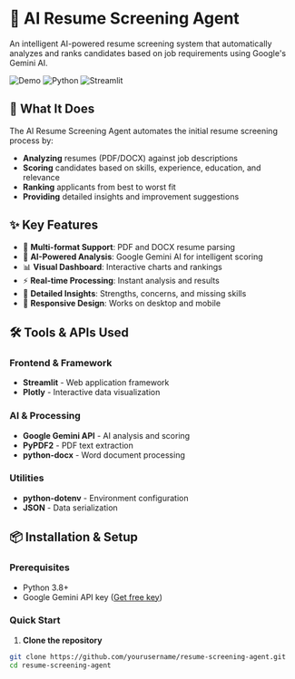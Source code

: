 # 🤖 AI Resume Screening Agent

An intelligent AI-powered resume screening system that automatically analyzes and ranks candidates based on job requirements using Google's Gemini AI.

![Demo](https://img.shields.io/badge/Status-Functional-brightgreen)
![Python](https://img.shields.io/badge/Python-3.8%2B-blue)
![Streamlit](https://img.shields.io/badge/Streamlit-1.28.0-red)

## 🎯 What It Does

The AI Resume Screening Agent automates the initial resume screening process by:
- **Analyzing** resumes (PDF/DOCX) against job descriptions
- **Scoring** candidates based on skills, experience, education, and relevance
- **Ranking** applicants from best to worst fit
- **Providing** detailed insights and improvement suggestions

## ✨ Key Features

- 📄 **Multi-format Support**: PDF and DOCX resume parsing
- 🤖 **AI-Powered Analysis**: Google Gemini AI for intelligent scoring
- 📊 **Visual Dashboard**: Interactive charts and rankings
- ⚡ **Real-time Processing**: Instant analysis and results
- 🎯 **Detailed Insights**: Strengths, concerns, and missing skills
- 📱 **Responsive Design**: Works on desktop and mobile

## 🛠️ Tools & APIs Used

### **Frontend & Framework**
- **Streamlit** - Web application framework
- **Plotly** - Interactive data visualization

### **AI & Processing**
- **Google Gemini API** - AI analysis and scoring
- **PyPDF2** - PDF text extraction
- **python-docx** - Word document processing

### **Utilities**
- **python-dotenv** - Environment configuration
- **JSON** - Data serialization

## 📦 Installation & Setup

### **Prerequisites**
- Python 3.8+
- Google Gemini API key ([Get free key](https://makersuite.google.com/app/apikey))

### **Quick Start**

1. **Clone the repository**
```bash
git clone https://github.com/yourusername/resume-screening-agent.git
cd resume-screening-agent